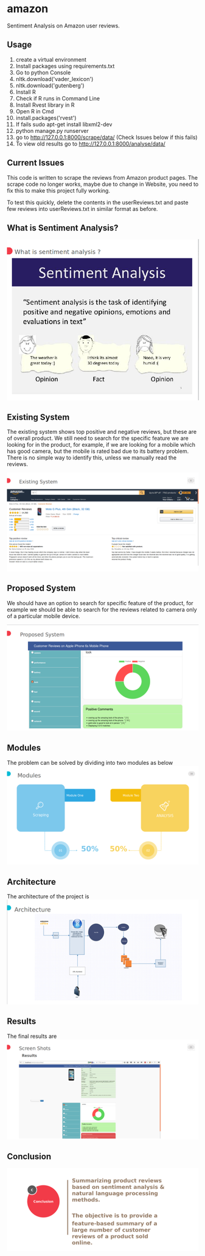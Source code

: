 # amazon
Sentiment Analysis on Amazon user reviews.

## Usage
1. create a virtual environment
2. Install packages using requirements.txt 
3. Go to python Console
4. nltk.download('vader_lexicon')
5. nltk.download('gutenberg')
6. Install R 
7. Check if R runs in Command Line
8. Install Rvest library in R
9. Open R in Cmd
10. install.packages('rvest')
11. If fails sudo apt-get install libxml2-dev
12. python manage.py runserver
13. go to http://127.0.0.1:8000/scrape/data/ (Check Issues below if this fails)
14. To view old results go to http://127.0.0.1:8000/analyse/data/

## Current Issues
This code is written to scrape the reviews from Amazon product pages. The scrape code no longer works, maybe due to change in Website, you need to fix this to make this project fully working.

To test this quickly, delete the contents in the userReviews.txt and paste few reviews into userReviews.txt in similar format as before.

## What is Sentiment Analysis?

![Alt text](images/sa.png?raw=true "Sentiment Analysis")

## Existing System
The existing system shows top positive and negative reviews, but these are of overall product. We still need to search for the specific feature we are looking for in the product, for example, if we are looking for a mobile which has good camera, but the mobile is rated bad due to its battery problem. There is no simple way to identify this, unless we manually read the reviews.

![Alt text](images/existing.png?raw=true "Existing System")

## Proposed System
We should have an option to search for specific feature of the product, for example we should be able to search for the reviews related to camera only of a particular mobile device.

![Alt text](images/proposed.png?raw=true "Proposed System")

## Modules
The problem can be solved by dividing into two modules as below
![Alt text](images/modules.png?raw=true "Modules")

## Architecture 
The architecture of the project is 
![Alt text](images/architecture.png?raw=true "Architecture")

## Results
The final results are
![Alt text](images/results.png?raw=true "Results")

## Conclusion
![Alt text](images/conclusion.png?raw=true "Conclusion")